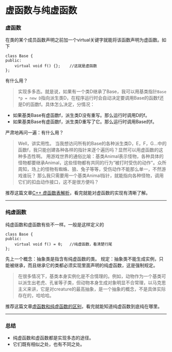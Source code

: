 # 虚函数与纯虚函数

### 虚函数

在类的某个成员函数声明之前加一个virtual关键字就能将该函数声明为虚函数。如下
```
class Base {
public:
	virtual void f() {};	//这就是虚函数
};
```
有什么用？
> 实现多多态。就是说，如果有一个类D继承了Base，我可以用基类指针`Base *p = new D`指向派生类D，在程序运行时会自动决定要调用Base的函数f还是D的函数f。具体怎么决定，分情况：
- 如果基类Base有虚函数f，派生类D没有重写。那么运行时调用D的f。
- 如果基类Base有虚函数f，派生类D重写了它。那么运行时调用Base的f。

严肃地再问一遍：有什么用？
> Well，讲实用性。
> 当我想访问所有的Base的各种派生类D，E，F，G...中的函数f，我只能创建各种各样的指针来逐个遍历吗？显然可以用虚函数的这种多态性啊。
> 用游戏世界的通俗比喻：基类Animal表示怪物，各种具体的怪物都要继承Animal，这些怪物都有共同的行为“被打时受伤的动作"。众所周知，场上的怪物有蜘蛛、狼、兔子等等，受伤动作不能那么单一，不然游戏谁玩？
> 那么我只需要用一个基类Animal指针，就能指向各种怪物，调用它们的扣血动作接口，这不是很方便吗？


推荐这篇文章[C++ 虚函数表解析](http://blog.csdn.net/haoel/article/details/1948051/)，看完就能对虚函数的实现有清晰了解。

-----
### 纯虚函数

纯虚函数和虚函数有些不一样。一般是这样定义的
```
class Base {
public:
	virtual void f() = 0;	//纯虚函数，看清楚行尾
};
```
先上一个概念：抽象类是指含有纯虚函数的类。
规定：抽象类不能生成实例，只能被继承，而且继承它的类都必须实现里面声明的纯虚函数，这是强制规定。

> 在很多情况下，基类本身实例化是不合情理的。例如，动物作为一个基类可以派生出老虎、孔雀等子类，但动物本身生成对象明显不合常理，以马克思主义来讲，它是对creature的最高抽象，是一个抽象的概念，不是具体实际存在的，哈哈哈。

推荐这篇文章[虚函数和纯虚函数的区别](http://blog.csdn.net/hackbuteer1/article/details/7558868)，看完就能知道纯虚函数到底纯在哪里。


-----
### 总结

- 纯虚函数和虚函数都是实现多态的途径。
- 它们既有相似之处，也有不同之处。






